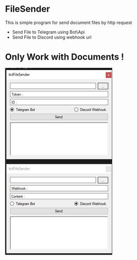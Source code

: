 # FileSender

This is simple program for send document files by http request

* Send File to Telegram using Bot\Api
* Send File to Discord using webhook url

# Only Work with Documents !
 ![Pic](img/Screentshot.png)
